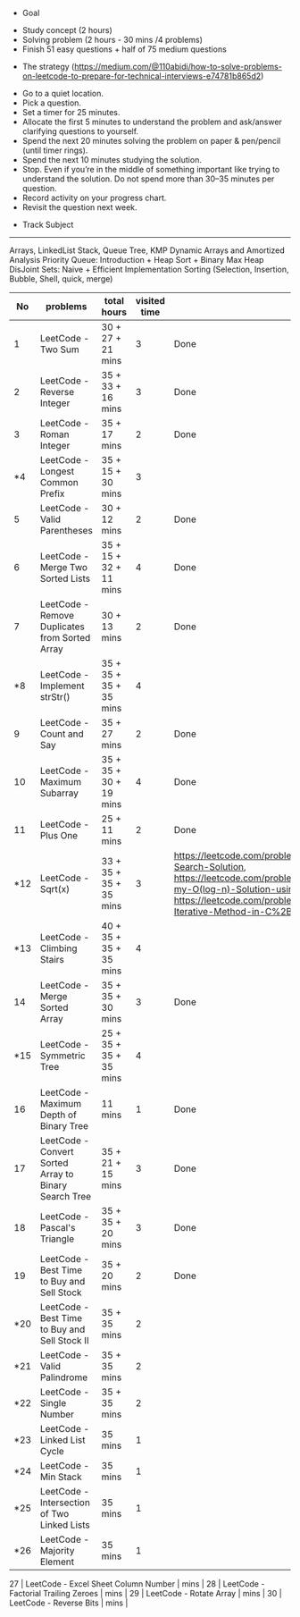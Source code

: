 * Goal
- Study concept (2 hours)
- Solving problem (2 hours - 30 mins /4 problems)
- Finish 51 easy questions + half of 75 medium questions

* The strategy (https://medium.com/@110abidi/how-to-solve-problems-on-leetcode-to-prepare-for-technical-interviews-e74781b865d2)
- Go to a quiet location.
- Pick a question.
- Set a timer for 25 minutes.
- Allocate the first 5 minutes to understand the problem and ask/answer clarifying questions to yourself.
- Spend the next 20 minutes solving the problem on paper & pen/pencil (until timer rings).
- Spend the next 10 minutes studying the solution.
- Stop. Even if you’re in the middle of something important like trying to understand the solution. Do not spend more than 30–35 minutes per question.
- Record activity on your progress chart.
- Revisit the question next week.

* Track
Subject
------------
Arrays, LinkedList
Stack, Queue
Tree, KMP
Dynamic Arrays and Amortized Analysis
Priority Queue: Introduction + Heap Sort + Binary Max Heap
DisJoint Sets: Naive + Efficient Implementation
Sorting (Selection, Insertion, Bubble, Shell, quick, merge)

No | problems | total hours | visited time | done
------------- |------------- | ------------- | ------------- | -------------
1 | LeetCode - Two Sum | 30 + 27 + 21 mins | 3 | Done
2 | LeetCode - Reverse Integer | 35 + 33 + 16 mins | 3 | Done
3 | LeetCode - Roman Integer | 35 + 17 mins | 2 | Done
*4 | LeetCode - Longest Common Prefix | 35 + 15 + 30 mins | 3
5 | LeetCode - Valid Parentheses | 30 + 12 mins | 2 | Done
6 | LeetCode - Merge Two Sorted Lists | 35 + 15 + 32 + 11 mins | 4 | Done
7 | LeetCode - Remove Duplicates from Sorted Array | 30 + 13 mins | 2 | Done
*8 | LeetCode - Implement strStr() | 35 + 35 + 35 + 35 mins | 4
9 | LeetCode - Count and Say | 35 + 27 mins | 2 | Done
10 | LeetCode - Maximum Subarray | 35 + 35 + 30 + 19 mins | 4 | Done 
11 | LeetCode - Plus One | 25 + 11 mins | 2 | Done
*12 | LeetCode - Sqrt(x) | 33 + 35 + 35 + 35 mins | 3 | https://leetcode.com/problems/sqrtx/discuss/25047/A-Binary-Search-Solution, https://leetcode.com/problems/sqrtx/discuss/25048/Share-my-O(log-n)-Solution-using-bit-manipulation, https://leetcode.com/problems/sqrtx/discuss/25255/Newton's-Iterative-Method-in-C%2B%2B
*13 | LeetCode - Climbing Stairs | 40 + 35 + 35 + 35 mins | 4
14 | LeetCode - Merge Sorted Array | 35 + 35 + 30 mins | 3 | Done
*15 | LeetCode - Symmetric Tree | 25 + 35 + 35 + 35 mins | 4
16 | LeetCode - Maximum Depth of Binary Tree | 11 mins | 1 | Done
17 | LeetCode - Convert Sorted Array to Binary Search Tree | 35 + 21 + 15 mins | 3 | Done
18 | LeetCode - Pascal's Triangle | 35 + 35 + 20 mins | 3 | Done
19 | LeetCode - Best Time to Buy and Sell Stock | 35 + 20 mins | 2 | Done
*20 | LeetCode - Best Time to Buy and Sell Stock II  | 35 + 35 mins | 2
*21 | LeetCode - Valid Palindrome | 35 + 35 mins | 2
*22 | LeetCode - Single Number | 35 + 35 mins | 2
*23 | LeetCode - Linked List Cycle | 35 mins | 1
*24 | LeetCode - Min Stack | 35 mins | 1
*25 | LeetCode - Intersection of Two Linked Lists | 35 mins | 1
*26 | LeetCode - Majority Element | 35 mins | 1

27 | LeetCode -  Excel Sheet Column Number | mins | 
28 | LeetCode - Factorial Trailing Zeroes | mins | 
29 | LeetCode - Rotate Array  | mins | 
30 | LeetCode - Reverse Bits | mins | 

